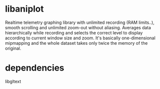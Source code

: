 libaniplot
==========

Realtime telemetry graphing library with unlimited recording (RAM limits..), smooth scrolling and unlimited
zoom-out without aliasing. Averages data hierarchically while recording and selects the correct level to
display according to current window size and zoom. It's basically one-dimensional mipmapping and the whole dataset
takes only twice the memory of the original.


dependencies
============

libgltext

